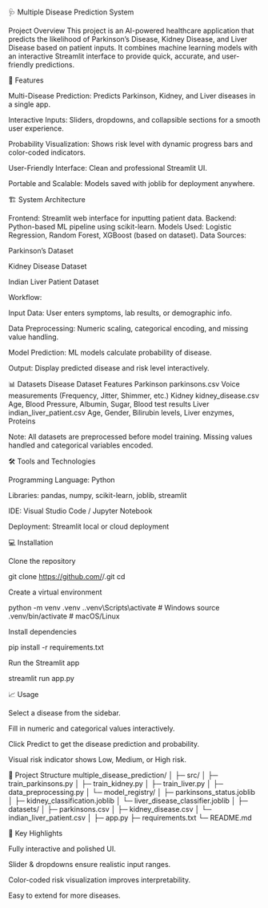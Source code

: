 🩺 Multiple Disease Prediction System

Project Overview
This project is an AI-powered healthcare application that predicts the likelihood of Parkinson’s Disease, Kidney Disease, and Liver Disease based on patient inputs. It combines machine learning models with an interactive Streamlit interface to provide quick, accurate, and user-friendly predictions.

🚀 Features

Multi-Disease Prediction: Predicts Parkinson, Kidney, and Liver diseases in a single app.

Interactive Inputs: Sliders, dropdowns, and collapsible sections for a smooth user experience.

Probability Visualization: Shows risk level with dynamic progress bars and color-coded indicators.

User-Friendly Interface: Clean and professional Streamlit UI.

Portable and Scalable: Models saved with joblib for deployment anywhere.

🏗️ System Architecture

Frontend: Streamlit web interface for inputting patient data.
Backend: Python-based ML pipeline using scikit-learn.
Models Used: Logistic Regression, Random Forest, XGBoost (based on dataset).
Data Sources:

Parkinson’s Dataset

Kidney Disease Dataset

Indian Liver Patient Dataset

Workflow:

Input Data: User enters symptoms, lab results, or demographic info.

Data Preprocessing: Numeric scaling, categorical encoding, and missing value handling.

Model Prediction: ML models calculate probability of disease.

Output: Display predicted disease and risk level interactively.

📊 Datasets
Disease	Dataset	Features
Parkinson	parkinsons.csv	Voice measurements (Frequency, Jitter, Shimmer, etc.)
Kidney	kidney_disease.csv	Age, Blood Pressure, Albumin, Sugar, Blood test results
Liver	indian_liver_patient.csv	Age, Gender, Bilirubin levels, Liver enzymes, Proteins

Note: All datasets are preprocessed before model training. Missing values handled and categorical variables encoded.

🛠️ Tools and Technologies

Programming Language: Python

Libraries: pandas, numpy, scikit-learn, joblib, streamlit

IDE: Visual Studio Code / Jupyter Notebook

Deployment: Streamlit local or cloud deployment

💻 Installation

Clone the repository

git clone https://github.com/<your-username>/<repo-name>.git
cd <repo-name>


Create a virtual environment

python -m venv .venv
.\.venv\Scripts\activate  # Windows
source .venv/bin/activate  # macOS/Linux


Install dependencies

pip install -r requirements.txt


Run the Streamlit app

streamlit run app.py

📈 Usage

Select a disease from the sidebar.

Fill in numeric and categorical values interactively.

Click Predict to get the disease prediction and probability.

Visual risk indicator shows Low, Medium, or High risk.

📂 Project Structure
multiple_disease_prediction/
│
├─ src/
│  ├─ train_parkinsons.py
│  ├─ train_kidney.py
│  ├─ train_liver.py
│  ├─ data_preprocessing.py
│  └─ model_registry/
│       ├─ parkinsons_status.joblib
│       ├─ kidney_classification.joblib
│       └─ liver_disease_classifier.joblib
│
├─ datasets/
│  ├─ parkinsons.csv
│  ├─ kidney_disease.csv
│  └─ indian_liver_patient.csv
│
├─ app.py
├─ requirements.txt
└─ README.md

📌 Key Highlights

Fully interactive and polished UI.

Slider & dropdowns ensure realistic input ranges.

Color-coded risk visualization improves interpretability.

Easy to extend for more diseases.
